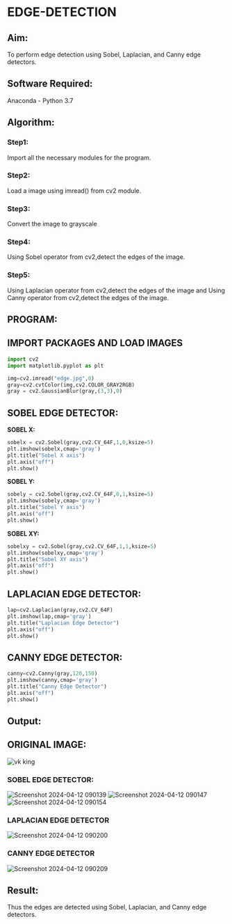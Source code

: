 # EDGE-DETECTION
## Aim:
To perform edge detection using Sobel, Laplacian, and Canny edge detectors.

## Software Required:
Anaconda - Python 3.7

## Algorithm:
### Step1:
Import all the necessary modules for the program.

### Step2:
Load a image using imread() from cv2 module.

### Step3:
Convert the image to grayscale

### Step4:
Using Sobel operator from cv2,detect the edges of the image.

### Step5:

Using Laplacian operator from cv2,detect the edges of the image and Using Canny operator from cv2,detect the edges of the image.

## PROGRAM:
## IMPORT PACKAGES AND LOAD IMAGES
  ```python
import cv2
import matplotlib.pyplot as plt

img=cv2.imread("edge.jpg",0)
gray=cv2.cvtColor(img,cv2.COLOR_GRAY2RGB)
gray = cv2.GaussianBlur(gray,(3,3),0)
```
## SOBEL EDGE DETECTOR:
**SOBEL X:**
  ```python
  sobelx = cv2.Sobel(gray,cv2.CV_64F,1,0,ksize=5)
plt.imshow(sobelx,cmap='gray')
plt.title("Sobel X axis")
plt.axis("off")
plt.show()
```
**SOBEL Y:**
```python
sobely = cv2.Sobel(gray,cv2.CV_64F,0,1,ksize=5)
plt.imshow(sobely,cmap='gray')
plt.title("Sobel Y axis")
plt.axis("off")
plt.show()
```
**SOBEL XY:**
  ```python
  sobelxy = cv2.Sobel(gray,cv2.CV_64F,1,1,ksize=5)
plt.imshow(sobelxy,cmap='gray')
plt.title("Sobel XY axis")
plt.axis("off")
plt.show()
```
## LAPLACIAN EDGE DETECTOR:
```python
lap=cv2.Laplacian(gray,cv2.CV_64F)
plt.imshow(lap,cmap='gray')
plt.title("Laplacian Edge Detector")
plt.axis("off")
plt.show()
```
## CANNY EDGE DETECTOR:
```python
canny=cv2.Canny(gray,120,150)
plt.imshow(canny,cmap='gray')
plt.title("Canny Edge Detector")
plt.axis("off")
plt.show()
```
## Output:
## ORIGINAL IMAGE:
![vk king](https://github.com/SHARAN-MJ/EDGE-DETECTION/assets/119560305/0afc89c1-0233-4463-8475-135a814869ca)

### SOBEL EDGE DETECTOR:
![Screenshot 2024-04-12 090139](https://github.com/SHARAN-MJ/EDGE-DETECTION/assets/119560305/955c988d-bd29-48d3-91c1-9ccede62d53f)
![Screenshot 2024-04-12 090147](https://github.com/SHARAN-MJ/EDGE-DETECTION/assets/119560305/313771a5-0c2d-445f-939d-fe4937dbb2f2)
![Screenshot 2024-04-12 090154](https://github.com/SHARAN-MJ/EDGE-DETECTION/assets/119560305/309f96e3-2da6-4c18-9945-31428e6354c6)

### LAPLACIAN EDGE DETECTOR
![Screenshot 2024-04-12 090200](https://github.com/SHARAN-MJ/EDGE-DETECTION/assets/119560305/e329ad9f-e854-4cc1-b6fa-1f700472d736)

### CANNY EDGE DETECTOR
![Screenshot 2024-04-12 090209](https://github.com/SHARAN-MJ/EDGE-DETECTION/assets/119560305/e075e76e-fe11-4aab-902a-e3e8cdb115aa)

## Result:
Thus the edges are detected using Sobel, Laplacian, and Canny edge detectors.
